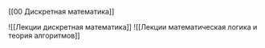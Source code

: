 [[00 Дискретная математика]]

![[Лекции дискретная математика]]
![[Лекции математическая логика и теория алгоритмов]]